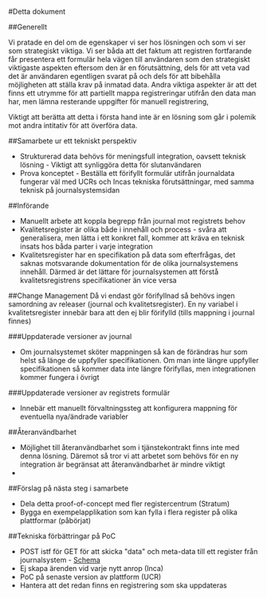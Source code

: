 
#Detta dokument

##Generellt

Vi pratade en del om de egenskaper vi ser hos lösningen och som vi ser som strategiskt viktiga. Vi ser båda att det faktum att registren fortfarande får presentera ett formulär hela vägen till användaren som den strategiskt viktigaste aspekten eftersom den är en förutsättning, dels för att veta vad det är användaren egentligen svarat på och dels för att bibehålla möjligheten att ställa krav på inmatad data. Andra viktiga aspekter är att det finns ett utrymme för att partiellt mappa registreringar utifrån den data man har, men lämna resterande uppgifter för manuell registrering, 

Viktigt att berätta att detta i första hand inte är en lösning som går i polemik mot andra intitativ för att överföra data.

##Samarbete ur ett tekniskt perspektiv

* Strukturerad data behövs för meningsfull integration, oavsett teknisk lösning - Viktigt att synliggöra detta för slutanvändaren 
* Prova konceptet - Beställa ett förifyllt formulär utifrån journaldata fungerar väl med UCRs och Incas tekniska förutsättningar, med samma teknisk på journalsystemsidan
 


##Införande
* Manuellt arbete att koppla begrepp från journal mot registrets behov 
* Kvalitetsregister är olika både i innehåll och process - svåra att generalisera, men lätta i ett konkret fall, kommer att kräva en teknisk insats hos båda parter i varje integration 
* Kvalitetsregister har en specifikation på data som efterfrågas, det saknas motsvarande dokumentation för de olika journalsystemens innehåll. Därmed är det lättare för journalsystemen att förstå kvalitetsregistrens specifikationer än vice versa

##Change Management
Då vi endast gör förifyllnad så behövs ingen samordning av releaser (journal och kvalitetsregister). En ny variabel i kvalitetsregister innebär bara att den ej blir förifylld (tills mappning i journal finnes)

###Uppdaterade versioner av journal
* Om journalsystemet sköter mappningen så kan de förändras hur som helst så länge de uppfyller specifikationen. Om man inte längre uppfyller specifikationen så kommer data inte längre förifyllas, men integrationen kommer fungera i övrigt

###Uppdaterade versioner av registrets formulär
* Innebär ett manuellt förvaltningssteg att konfigurera mappning för eventuella nya/ändrade variabler 

##Återanvändbarhet
* Möjlighet till återanvändbarhet som i tjänstekontrakt finns inte med denna lösning. Däremot så tror vi att arbetet som behövs för en ny integration är begränsat att återanvändbarhet är mindre viktigt
* 

##Förslag på nästa steg i samarbete
* Dela detta proof-of-concept med fler registercentrum (Stratum)
* Bygga en exempelapplikation som kan fylla i flera register på olika plattformar (påbörjat)


##Tekniska förbättringar på PoC
* POST istf för GET för att skicka "data" och meta-data till ett register från journalsystem  - [Schema](schema/registration-schema.json)
* Ej skapa ärenden vid varje nytt anrop (Inca)
* PoC på senaste version av plattform (UCR) 
* Hantera att det redan finns en registrering som ska uppdateras 

  
  